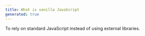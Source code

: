 ```yaml
---
title: What is vanilla JavaScript
generated: true
---
```


<div markdown="1" class="ans">
To rely on standard JavaScript instead of using external libraries.
</div>
